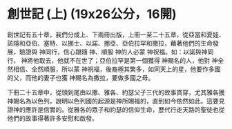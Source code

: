 # 創世記 (上) (19x26公分，16開)

創世記有五十章，我們分成上、下兩冊出版，上冊一至二十五章，從亞當和夏娃、該隱和亞伯、塞特、以挪士、以諾、挪亞、亞伯拉罕和撒拉，藉著他們的生命發展，驗證與 神同行，信心跟隨 神、順服 神的人必蒙 神祝福。如：以諾與神同行， 神將他取去，他就不在世了；亞伯拉罕是第一個獲得 神賜名的人，他對 神全然相信、全然順服，所以蒙 神祝福，後裔極其繁多，如同天上的星，他要作多國的父，而他的妻子也獲 神賜名為撒拉，要做多國之母。

下冊二十五章中，從頭到尾由以撒、雅各、約瑟父子三代的故事貫穿，尤其雅各獲 神賜名為以色列，說明以色列國的起源是神所賜福的，直到如今依然如此。這要見證神的應許是信實的。從雅各的眾子和約瑟的信仰生命，歷代行走天路的聖徒也從他們的故事得著許多安慰和啟發。
